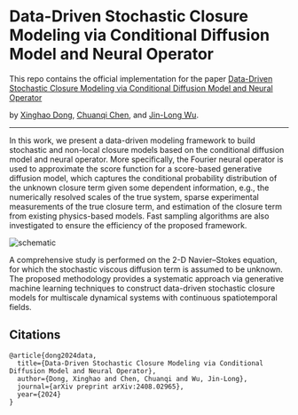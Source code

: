 
# Data-Driven Stochastic Closure Modeling via Conditional Diffusion Model and Neural Operator

This repo contains the official implementation for the paper [Data-Driven Stochastic Closure Modeling via Conditional Diffusion Model and Neural Operator](https://arxiv.org/abs/2408.02965#:~:text=Data%2DDriven%20Stochastic%20Closure%20Modeling%20via%20Conditional%20Diffusion%20Model%20and%20Neural%20Operator,-Xinghao%20Dong%2C%20Chuanqi&text=Closure%20models%20are%20widely%20used,scales%20is%20often%20too%20expensive.)

by [Xinghao Dong](https://xdong99.github.io/), [Chuanqi Chen](https://github.com/ChuanqiChenCC), and [Jin-Long Wu](https://www.jinlongwu.org/).

--------------------

In this work, we present a data-driven modeling framework to
build stochastic and non-local closure models based on the conditional diffusion model and
neural operator. More specifically, the Fourier neural operator is used to approximate the
score function for a score-based generative diffusion model, which captures the conditional
probability distribution of the unknown closure term given some dependent information,
e.g., the numerically resolved scales of the true system, sparse experimental measurements
of the true closure term, and estimation of the closure term from existing physics-based
models. Fast sampling algorithms are also investigated to ensure the efficiency of the proposed framework. 

![schematic](Assets/Schematic.jpg)

A comprehensive study is performed on the 2-D Navier–Stokes equation, for which the stochastic viscous diffusion 
term is assumed to be unknown. The proposed methodology provides a systematic approach via generative machine learning 
techniques to construct data-driven stochastic closure models for multiscale dynamical systems with 
continuous spatiotemporal fields.

## Citations
```
@article{dong2024data,
  title={Data-Driven Stochastic Closure Modeling via Conditional Diffusion Model and Neural Operator},
  author={Dong, Xinghao and Chen, Chuanqi and Wu, Jin-Long},
  journal={arXiv preprint arXiv:2408.02965},
  year={2024}
}
```
